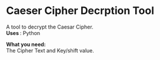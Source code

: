 # Caeser Cipher Decrption Tool
A tool to decrypt the Caesar Cipher.<br>
<b>Uses </b>: Python <br>

<b>What you need:</b> <br>
The Cipher Text and Key/shift value.
